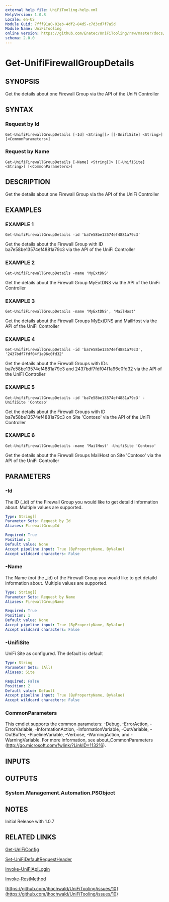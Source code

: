 ```yaml
---
external help file: UniFiTooling-help.xml
HelpVersion: 1.0.8
Locale: en-US
Module Guid: 7fff91a0-02eb-4df2-84d5-c7d3cd7f7a5d
Module Name: UniFiTooling
online version: https://github.com/Enatec/UniFiTooling/raw/master/docs/Get-UnifiFirewallGroupDetails.md
schema: 2.0.0
---
```


# Get-UnifiFirewallGroupDetails

## SYNOPSIS
Get the details about one Firewall Group via the API of the UniFi Controller

## SYNTAX

### Request by Id
```
Get-UnifiFirewallGroupDetails [-Id] <String[]> [[-UnifiSite] <String>] [<CommonParameters>]
```

### Request by Name
```
Get-UnifiFirewallGroupDetails [-Name] <String[]> [[-UnifiSite] <String>] [<CommonParameters>]
```

## DESCRIPTION
Get the details about one Firewall Group via the API of the UniFi Controller

## EXAMPLES

### EXAMPLE 1
```
Get-UnifiFirewallGroupDetails -id 'ba7e58be13574ef4881a79c3'
```

Get the details about the Firewall Group with ID ba7e58be13574ef4881a79c3 via the API of the UniFi Controller

### EXAMPLE 2
```
Get-UnifiFirewallGroupDetails -name 'MyExtDNS'
```

Get the details about the Firewall Group MyExtDNS via the API of the UniFi Controller

### EXAMPLE 3
```
Get-UnifiFirewallGroupDetails -name 'MyExtDNS', 'MailHost'
```

Get the details about the Firewall Groups MyExtDNS and MailHost via the API of the UniFi Controller

### EXAMPLE 4
```
Get-UnifiFirewallGroupDetails -id 'ba7e58be13574ef4881a79c3', '2437bdf7fdf04f1a96c0fd32'
```

Get the details about the Firewall Groups with IDs ba7e58be13574ef4881a79c3 and 2437bdf7fdf04f1a96c0fd32 via the API of the UniFi Controller

### EXAMPLE 5
```
Get-UnifiFirewallGroupDetails -id 'ba7e58be13574ef4881a79c3' -UnifiSite 'Contoso'
```

Get the details about the Firewall Groups with ID ba7e58be13574ef4881a79c3 on Site 'Contoso' via the API of the UniFi Controller

### EXAMPLE 6
```
Get-UnifiFirewallGroupDetails -name 'MailHost' -UnifiSite 'Contoso'
```

Get the details about the Firewall Groups MailHost on Site 'Contoso' via the API of the UniFi Controller

## PARAMETERS

### -Id
The ID (_id) of the Firewall Group you would like to get detaild information about.
Multiple values are supported.

```yaml
Type: String[]
Parameter Sets: Request by Id
Aliases: FirewallGroupId

Required: True
Position: 1
Default value: None
Accept pipeline input: True (ByPropertyName, ByValue)
Accept wildcard characters: False
```

### -Name
The Name (not the _id) of the Firewall Group you would like to get detaild information about.
Multiple values are supported.

```yaml
Type: String[]
Parameter Sets: Request by Name
Aliases: FirewallGroupName

Required: True
Position: 1
Default value: None
Accept pipeline input: True (ByPropertyName, ByValue)
Accept wildcard characters: False
```

### -UnifiSite
UniFi Site as configured.
The default is: default

```yaml
Type: String
Parameter Sets: (All)
Aliases: Site

Required: False
Position: 2
Default value: Default
Accept pipeline input: True (ByPropertyName, ByValue)
Accept wildcard characters: False
```

### CommonParameters
This cmdlet supports the common parameters: -Debug, -ErrorAction, -ErrorVariable, -InformationAction, -InformationVariable, -OutVariable, -OutBuffer, -PipelineVariable, -Verbose, -WarningAction, and -WarningVariable.
For more information, see about_CommonParameters (http://go.microsoft.com/fwlink/?LinkID=113216).

## INPUTS

## OUTPUTS

### System.Management.Automation.PSObject
## NOTES
Initial Release with 1.0.7

## RELATED LINKS

[Get-UniFiConfig]()

[Set-UniFiDefaultRequestHeader]()

[Invoke-UniFiApiLogin]()

[Invoke-RestMethod]()

[https://github.com/jhochwald/UniFiTooling/issues/10](https://github.com/jhochwald/UniFiTooling/issues/10)

